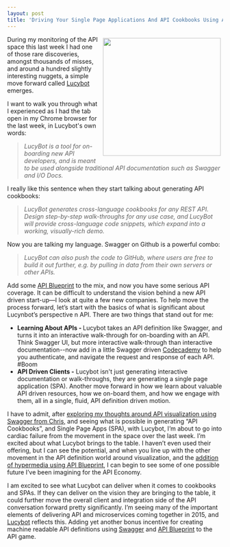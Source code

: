 ```yaml
---
layout: post
title: 'Driving Your Single Page Applications And API Cookbooks Using API Definition Formats Like Swagger And API Blueprint'
---
```

<p><img style="padding: 5px;" src="https://s3.amazonaws.com/kinlane-productions/api-evangelist/lucybot/lucybot-full-logo.png" alt="" width="275" align="right" /></p>
<p>During my monitoring of the API space this last week I had one of those rare discoveries, amongst thousands of misses, and around a hundred slightly interesting nuggets, a simple move forward called <a href="https://lucybot.com/">Lucybot</a> emerges.&nbsp;</p>
<p>I want to walk you through what I experienced as I had the tab open in my Chrome browser for the last week, in Lucybot's own words:</p>
<blockquote><em>LucyBot is a tool for on-boarding new API developers, and is meant to be used alongside traditional API documentation such as Swagger and I/O Docs.</em></blockquote>
<p>I really like this sentence when they start talking about generating API cookbooks:</p>
<blockquote><em>LucyBot generates cross-language cookbooks for any REST API. Design step-by-step walk-throughs for any use case, and LucyBot will provide cross-language code snippets, which expand into a working, visually-rich demo.</em></blockquote>
<p>Now you are talking my language. Swagger on Github is a powerful combo:</p>
<blockquote><em>LucyBot can also push the code to GitHub, where users are free to build it out further, e.g. by pulling in data from their own servers or other APIs.</em></blockquote>
<p>Add some <a href="https://apiblueprint.org/">API Blueprint</a> to the mix, and now you have some serious API coverage. It can be difficult to understand the vision behind a new API driven start-up&mdash;I look at quite a few new companies. To help move the process forward, let&rsquo;s start with the basics of what is significant about Lucynbot&rsquo;s perspective n API. There are two things that stand out for me:</p>
<ul>
<li><strong>Learning About APIs - </strong>Lucybot takes an API definition like Swagger, and turns it into an interactive walk-through for on-boarding with an API. Think Swagger UI, but more interactive walk-through than interactive documentation--now add in a little Swagger driven <a href="http://www.codecademy.com/">Codecademy</a> to help you authenticate, and navigate the request and response of each API. #Boom</li>
<li><strong>API Driven Clients -</strong> Lucybot isn't just generating interactive documentation or walk-throughs, they are generating a single page application (SPA). Another move forward in how we learn about valuable API driven resources, how we on-board them, and how we engage with them, all in a single, fluid, API definition driven motion.</li>
</ul>
<p>I have to admit, after <a href="http://apievangelist.com/2015/02/23/i-got-swaggered-last-week-and-now-i-am-seeing-api-visualizations/">exploring my thoughts around API visualization using Swagger from Chris,</a> and seeing what is possible in generating &ldquo;API Cookbooks&rdquo;, and Single Page Apps (SPA), with Lucybot, I&rsquo;m about to go into cardiac failure from the movement in the space over the last week. I&rsquo;m excited about what Lucybot brings to the table. I haven&rsquo;t even used their offering, but I can see the potential, and when you line up with the other movement in the API definition world around visualization, and the <a href="http://blog.apiary.io/2015/02/17/Utilising-API-Blueprint-in-API-Clients/">addition of hypermedia using API Blueprint</a>, I can begin to see some of one possible future I&rsquo;ve been imagining for the API Economy.</p>
<p>I am excited to see what Lucybot can deliver when it comes to cookbooks and SPAs. If they can deliver on the vision they are bringing to the table, it could further move the overall client and integration side of the API conversation forward pretty significantly. I&rsquo;m seeing many of the important elements of delivering API and microservices coming together in 2015, and <a href="https://lucybot.com/">Lucybot</a> reflects this. Adding yet another bonus incentive for creating machine readable API definitions using <a href="http://swagger.io">Swagger</a> and <a href="https://apiblueprint.org/">API Blueprint</a> to the API game.</p>